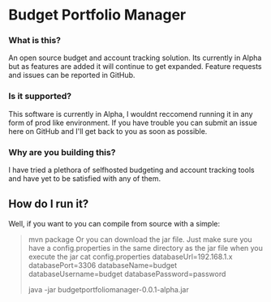 # Budget Portfolio Manager

### What is this?
An open source budget and account tracking solution. Its currently in Alpha but as features are added it will continue to get expanded. Feature requests and issues can be reported in GitHub.

### Is it supported?
This software is currently in Alpha, I wouldnt reccomend running it in any form of prod like environment. If you have trouble you can submit an issue here on GitHub and I'll get back to you as soon as possible.

### Why are you building this?
I have tried a plethora of selfhosted budgeting and account tracking tools and have yet to be satisfied with any of them.


## How do I run it?
Well, if you want to you can compile from source with a simple:
> mvn package
Or you can download the jar file. Just make sure you have a config.properties in the same directory as the jar file when you execute the jar
> cat config.properties
> databaseUrl=192.168.1.x
> databasePort=3306
> databaseName=budget
> databaseUsername=budget
> databasePassword=password
>
> java -jar budgetportfoliomanager-0.0.1-alpha.jar